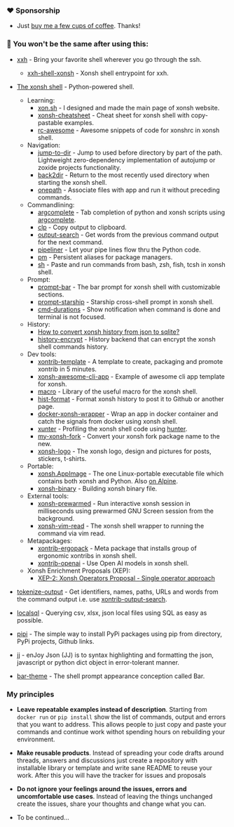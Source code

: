 ### ❤️ Sponsorship

* Just [buy me a few cups of coffee](https://www.buymeacoffee.com/xxh). Thanks!

### 🚀 You won't be the same after using this:

* [xxh](https://github.com/xxh/xxh) - Bring your favorite shell wherever you go through the ssh.
  
  * [xxh-shell-xonsh](https://github.com/xxh/xxh-shell-xonsh) - Xonsh shell entrypoint for xxh.

* [The xonsh shell](https://xon.sh/) - Python-powered shell.

  * Learning:
    * [xon.sh](https://xon.sh) - I designed and made the main page of xonsh website.
    * [xonsh-cheatsheet](https://github.com/anki-code/xonsh-cheatsheet) - Cheat sheet for xonsh shell with copy-pastable examples. 
    * [rc-awesome](https://github.com/anki-code/xontrib-rc-awesome) - Awesome snippets of code for xonshrc in xonsh shell. 
  * Navigation:
    * [jump-to-dir](https://github.com/anki-code/xontrib-jump-to-dir) - Jump to used before directory by part of the path. Lightweight zero-dependency implementation of autojump or zoxide projects functionality. 
    * [back2dir](https://github.com/anki-code/xontrib-back2dir) - Return to the most recently used directory when starting the xonsh shell.
    * [onepath](https://github.com/anki-code/xontrib-onepath) - Associate files with app and run it without preceding commands.
  * Commandlining:
    * [argcomplete](https://github.com/anki-code/xontrib-argcomplete) - Tab completion of python and xonsh scripts using [argcomplete](https://github.com/kislyuk/argcomplete).
    * [clp](https://github.com/anki-code/xontrib-clp) - Copy output to clipboard.
    * [output-search](https://github.com/anki-code/xontrib-output-search) -  Get words from the previous command output for the next command.
    * [pipeliner](https://github.com/anki-code/xontrib-pipeliner) - Let your pipe lines flow thru the Python code.
    * [pm](https://github.com/anki-code/xontrib-pm) - Persistent aliases for package managers.
    * [sh](https://github.com/anki-code/xontrib-sh) - Paste and run commands from bash, zsh, fish, tcsh in xonsh shell.
  * Prompt:
    * [prompt-bar](https://github.com/anki-code/xontrib-prompt-bar) - The bar prompt for xonsh shell with customizable sections. 
    * [prompt-starship](https://github.com/anki-code/xontrib-prompt-starship) - Starship cross-shell prompt in xonsh shell. 
    * [cmd-durations](https://github.com/jnoortheen/xontrib-cmd-durations) - Show notification when command is done and terminal is not focused. 
  * History:
    * [How to convert xonsh history from json to sqlite?](https://github.com/xonsh/xonsh/discussions/4132)
    * [history-encrypt](https://github.com/anki-code/xontrib-history-encrypt) - History backend that can encrypt the xonsh shell commands history.
  * Dev tools:
    * [xontrib-template](https://github.com/xonsh/xontrib-template) - A template to create, packaging and promote xontrib in 5 minutes.
    * [xonsh-awesome-cli-app](https://github.com/anki-code/xonsh-awesome-cli-app) - Example of awesome cli app template for xonsh.
    * [macro](https://github.com/anki-code/xontrib-macro) - Library of the useful macro for the xonsh shell. 
    * [hist-format](https://github.com/anki-code/xontrib-hist-format) - Format xonsh history to post it to Github or another page.
    * [docker-xonsh-wrapper](https://github.com/anki-code/docker-xonsh-wrapper) - Wrap an app in docker container and catch the signals from docker using xonsh shell. 
    * [xunter](https://github.com/anki-code/xunter) - Profiling the xonsh shell code using [hunter](https://github.com/ionelmc/python-hunter).
    * [my-xonsh-fork](https://github.com/anki-code/my-xonsh-fork) - Convert your xonsh fork package name to the new.
    * [xonsh-logo](https://github.com/anki-code/xonsh-logo) - The xonsh logo, design and pictures for posts, stickers, t-shirts. 
  * Portable:
    * [xonsh.AppImage](https://xon.sh/appimage.html) - The one Linux-portable executable file which contains both xonsh and Python. Also [on Alpine](https://github.com/xonsh/xonsh/discussions/4158#discussioncomment-462032).
    * [xonsh-binary](https://github.com/anki-code/xonsh-binary) - Building xonsh binary file.
  * External tools:
    * [xonsh-prewarmed](https://github.com/anki-code/xonsh-prewarmed) - Run interactive xonsh session in milliseconds using prewarmed GNU Screen session from the background. 
    * [xonsh-vim-read](https://github.com/anki-code/xonsh-vim-read) - The xonsh shell wrapper to running the command via vim read.
  * Metapackages:
    * [xontrib-ergopack](https://github.com/anki-code/xontrib-ergopack) - Meta package that installs group of ergonomic xontribs in xonsh shell.
    * [xontrib-openai](https://github.com/anki-code/xontrib-openai) - Use Open AI models in xonsh shell. 
  * Xonsh Enrichment Proposals (XEP):
    * [XEP-2: Xonsh Operators Proposal - Single operator approach](https://github.com/anki-code/xonsh-operators-proposal/blob/main/XEP-2.rst)

* [tokenize-output](https://github.com/anki-code/tokenize-output) - Get identifiers, names, paths, URLs and words from the command output i.e. use [xontrib-output-search](https://github.com/anki-code/xontrib-output-search).

* [localsql](https://github.com/anki-code/localsql) - Querying csv, xlsx, json local files using SQL as easy as possible.

* [pipi](https://github.com/anki-code/pipi) - The simple way to install PyPi packages using pip from directory, PyPi projects, Github links. 

* [jj](https://github.com/anki-code/jj) - enJoy Json (JJ) is to syntax highlighting and formatting the json, javascript or python dict object in error-tolerant manner. 

* [bar-theme](https://github.com/anki-code/bar-theme) - The shell prompt appearance conception called Bar.

### My principles

* **Leave repeatable examples instead of description**. Starting from `docker run` or `pip install` show the list of commands, output and errors that you want to address. This allows people to just copy and paste your commands and continue work withot spending hours on rebuilding your environment.

* **Make reusable products**. Instead of spreading your code drafts around threads, answers and discussions just create a repository with installable library or template and write sane README to reuse your work. After this you will have the tracker for issues and proposals

* **Do not ignore your feelings around the issues, errors and uncomfortable use cases**. Instead of leaving the things unchanged create the issues, share your thoughts and change what you can.

* To be continued...
